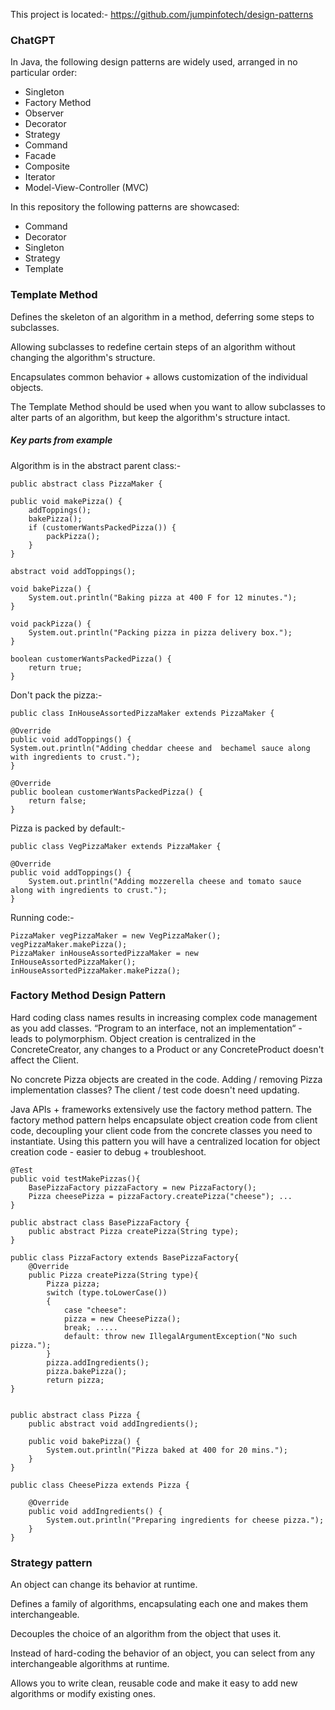 This project is located:-
https://github.com/jumpinfotech/design-patterns

### ChatGPT

In Java, the following design patterns are widely used, arranged in no particular order:

* Singleton
* Factory Method
* Observer
* Decorator
* Strategy
* Command
* Facade
* Composite
* Iterator
* Model-View-Controller (MVC)

In this repository the following patterns are showcased:

* Command
* Decorator
* Singleton
* Strategy
* Template

### Template Method

Defines the skeleton of an algorithm in a method, deferring some steps to subclasses.

Allowing subclasses to redefine certain steps of an algorithm without changing the algorithm's structure.

Encapsulates common behavior + allows customization of the individual objects.

The Template Method should be used when you want to allow subclasses to alter parts of an algorithm, but keep the
algorithm's structure intact.

##### Key parts from example

Algorithm is in the abstract parent class:-

    public abstract class PizzaMaker {

    public void makePizza() {
        addToppings();
        bakePizza();
        if (customerWantsPackedPizza()) {
            packPizza();
        }
    }

    abstract void addToppings();

    void bakePizza() {
        System.out.println("Baking pizza at 400 F for 12 minutes.");
    }

    void packPizza() {
        System.out.println("Packing pizza in pizza delivery box.");
    }

    boolean customerWantsPackedPizza() {
        return true;
    }

Don't pack the pizza:-

    public class InHouseAssortedPizzaMaker extends PizzaMaker {

    @Override
    public void addToppings() {
    System.out.println("Adding cheddar cheese and  bechamel sauce along with ingredients to crust.");
    }

    @Override
    public boolean customerWantsPackedPizza() {
        return false;
    }

Pizza is packed by default:-

    public class VegPizzaMaker extends PizzaMaker {

    @Override
    public void addToppings() {
        System.out.println("Adding mozzerella cheese and tomato sauce along with ingredients to crust.");
    }

Running code:-

    PizzaMaker vegPizzaMaker = new VegPizzaMaker();
    vegPizzaMaker.makePizza();
    PizzaMaker inHouseAssortedPizzaMaker = new InHouseAssortedPizzaMaker();
    inHouseAssortedPizzaMaker.makePizza();

### Factory Method Design Pattern

Hard coding class names results in increasing complex code management as you add classes.
“Program to an interface, not an implementation“ - leads to polymorphism.
Object creation is centralized in the ConcreteCreator, any changes to a Product or any ConcreteProduct doesn't affect
the Client.

No concrete Pizza objects are created in the code. Adding / removing Pizza implementation classes? The client / test
code doesn't need updating.

Java APIs + frameworks extensively use the factory method pattern.
The factory method pattern helps encapsulate object creation code from client code, decoupling your client code from the
concrete classes you need to instantiate. Using this pattern you will have a centralized location for object creation
code - easier to debug + troubleshoot.

    @Test
    public void testMakePizzas(){
        BasePizzaFactory pizzaFactory = new PizzaFactory();
        Pizza cheesePizza = pizzaFactory.createPizza("cheese"); ...
    }

    public abstract class BasePizzaFactory {
        public abstract Pizza createPizza(String type);
    }

    public class PizzaFactory extends BasePizzaFactory{
        @Override
        public Pizza createPizza(String type){
            Pizza pizza;
            switch (type.toLowerCase())
            {
                case "cheese":
                pizza = new CheesePizza();
                break; .....
                default: throw new IllegalArgumentException("No such pizza.");
            }
            pizza.addIngredients();
            pizza.bakePizza();
            return pizza;
    }


    public abstract class Pizza {
        public abstract void addIngredients();
    
        public void bakePizza() { 
            System.out.println("Pizza baked at 400 for 20 mins."); 
        }
    }

    public class CheesePizza extends Pizza {
    
        @Override
        public void addIngredients() {
            System.out.println("Preparing ingredients for cheese pizza.");
        }
    }

### Strategy pattern

An object can change its behavior at runtime.

Defines a family of algorithms, encapsulating each one and makes them interchangeable.

Decouples the choice of an algorithm from the object that uses it.

Instead of hard-coding the behavior of an object, you can select from any interchangeable algorithms at runtime.

Allows you to write clean, reusable code and make it easy to add new algorithms or modify existing ones.
